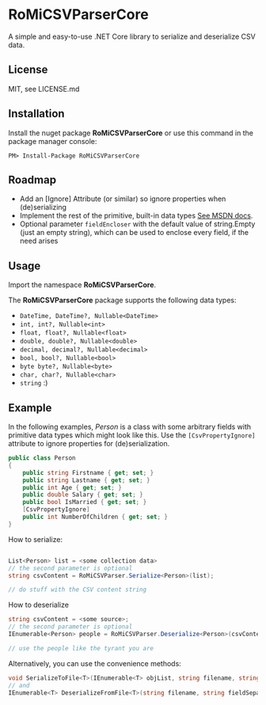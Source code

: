 # RoMiCSVParserCore

A simple and easy-to-use .NET Core library to serialize and deserialize CSV data. 

## License

MIT, see LICENSE.md

## Installation

Install the nuget package __RoMiCSVParserCore__ or use this command in the
package manager console:

```
PM> Install-Package RoMiCSVParserCore
```

## Roadmap

* Add an [Ignore] Attribute (or similar) so ignore properties when (de)serializing
* Implement the rest of the primitive, built-in data types [See MSDN docs](https://docs.microsoft.com/en-us/dotnet/csharp/language-reference/builtin-types/built-in-types).
* Optional parameter `fieldEncloser` with the default value of string.Empty (just an empty string), 
  which can be used to enclose every field, if the need arises

## Usage

Import the namespace __RoMiCSVParserCore__.

The __RoMiCSVParserCore__ package supports the following data types:

* ```DateTime, DateTime?, Nullable<DateTime>```
* ```int, int?, Nullable<int>```
* ```float, float?, Nullable<float>```
* ```double, double?, Nullable<double>```
* ```decimal, decimal?, Nullable<decimal>```
* ```bool, bool?, Nullable<bool>```
* ```byte byte?, Nullable<byte>```
* ```char, char?, Nullable<char> ```
* ```string``` :)



## Example

In the following examples, *Person* is a class with some arbitrary fields with primitive data types 
which might look like this. Use the `[CsvPropertyIgnore]` attribute to ignore properties for (de)serialization.

```csharp
public class Person
{
	public string Firstname { get; set; }
	public string Lastname { get; set; }
	public int Age { get; set; }
	public double Salary { get; set; }
	public bool IsMarried { get; set; }
	[CsvPropertyIgnore]
	public int NumberOfChildren { get; set; }
}
```

How to serialize:
```csharp

List<Person> list = <some collection data>
// the second parameter is optional
string csvContent = RoMiCSVParser.Serialize<Person>(list);

// do stuff with the CSV content string
```

How to deserialize
```csharp
string csvContent = <some source>;
// the second parameter is optional
IEnumerable<Person> people = RoMiCSVParser.Deserialize<Person>(csvContent);

// use the people like the tyrant you are
```

Alternatively, you can use the convenience methods:

```csharp
void SerializeToFile<T>(IEnumerable<T> objList, string filename, string fieldSeparator = ";")
// and
IEnumerable<T> DeserializeFromFile<T>(string filename, string fieldSeparator = ";")
```
